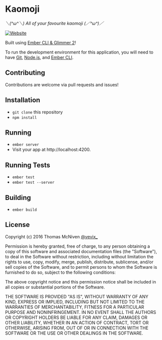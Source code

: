 # Kaomoji

*＼(^ω^＼) All of your favourite kaomoji (／^ω^)／*

[![Website](https://img.shields.io/website-up-down-green-red/http/shields.io.svg?label=website&style=flat-square)](http://vevix.net/kaomoji/)

Built using [Ember CLI & Glimmer 2](https://github.com/rwjblue/experimental-glimmer-app)!

To run the development environment for this application, you will need to have [Git](https://git-scm.com/), [Node.js](https://nodejs.org/en/), and [Ember CLI](https://ember-cli.com/).

## Contributing

Contributions are welcome via pull requests and issues!

## Installation

* `git clone` this repository
* `npm install`

## Running

* `ember server`
* Visit your app at http://localhost:4200.

## Running Tests

* `ember test`
* `ember test --server`

## Building

* `ember build`


## License
Copyright (c) 2016 Thomas McNiven [@vevix_](https://twitter.com/vevix_)

Permission is hereby granted, free of charge, to any person obtaining a copy of this software and associated documentation files (the "Software"), to deal in the Software without restriction, including without limitation the rights to use, copy, modify, merge, publish, distribute, sublicense, and/or sell copies of the Software, and to permit persons to whom the Software is furnished to do so, subject to the following conditions:

The above copyright notice and this permission notice shall be included in all copies or substantial portions of the Software.

THE SOFTWARE IS PROVIDED "AS IS", WITHOUT WARRANTY OF ANY KIND, EXPRESS OR IMPLIED, INCLUDING BUT NOT LIMITED TO THE WARRANTIES OF MERCHANTABILITY, FITNESS FOR A PARTICULAR PURPOSE AND NONINFRINGEMENT. IN NO EVENT SHALL THE AUTHORS OR COPYRIGHT HOLDERS BE LIABLE FOR ANY CLAIM, DAMAGES OR OTHER LIABILITY, WHETHER IN AN ACTION OF CONTRACT, TORT OR OTHERWISE, ARISING FROM, OUT OF OR IN CONNECTION WITH THE SOFTWARE OR THE USE OR OTHER DEALINGS IN THE SOFTWARE.
